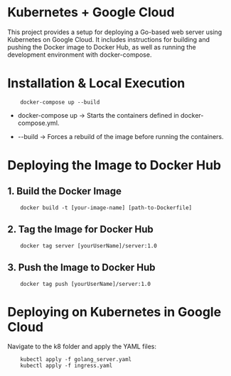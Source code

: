 # Kubernetes + Google Cloud

This project provides a setup for deploying a Go-based web server using Kubernetes on Google Cloud. It includes instructions for building and pushing the Docker image to Docker Hub, as well as running the development environment with docker-compose.

# Installation & Local Execution
```
    docker-compose up --build
```

* docker-compose up → Starts the containers defined in docker-compose.yml.

* --build → Forces a rebuild of the image before running the containers.

# Deploying the Image to Docker Hub

## 1. Build the Docker Image
```
    docker build -t [your-image-name] [path-to-Dockerfile]
```

## 2. Tag the Image for Docker Hub
```
    docker tag server [yourUserName]/server:1.0
```

## 3. Push the Image to Docker Hub
```
    docker tag push [yourUserName]/server:1.0
```

# Deploying on Kubernetes in Google Cloud
Navigate to the k8 folder and apply the YAML files:

```
    kubectl apply -f golang_server.yaml
    kubectl apply -f ingress.yaml
```